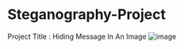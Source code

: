 # Steganography-Project
Project Title : Hiding Message In An Image
![image](https://github.com/yashashrigayki/Steganography-Project/assets/136250942/cfb7b149-d33e-4c65-9bf7-ed3865694c32)
